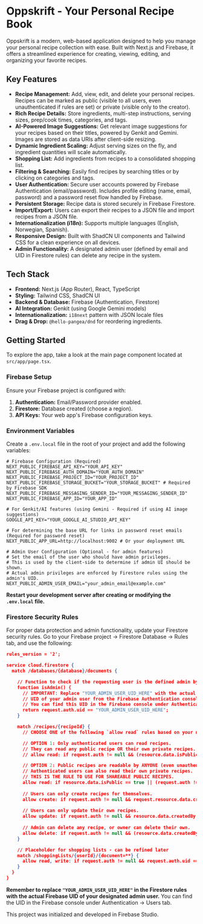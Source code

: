 
# Oppskrift - Your Personal Recipe Book

Oppskrift is a modern, web-based application designed to help you manage your personal recipe collection with ease. Built with Next.js and Firebase, it offers a streamlined experience for creating, viewing, editing, and organizing your favorite recipes.

## Key Features

*   **Recipe Management:** Add, view, edit, and delete your personal recipes. Recipes can be marked as public (visible to all users, even unauthenticated if rules are set) or private (visible only to the creator).
*   **Rich Recipe Details:** Store ingredients, multi-step instructions, serving sizes, prep/cook times, categories, and tags.
*   **AI-Powered Image Suggestions:** Get relevant image suggestions for your recipes based on their titles, powered by Genkit and Gemini. Images are stored as data URIs after client-side resizing.
*   **Dynamic Ingredient Scaling:** Adjust serving sizes on the fly, and ingredient quantities will scale automatically.
*   **Shopping List:** Add ingredients from recipes to a consolidated shopping list.
*   **Filtering & Searching:** Easily find recipes by searching titles or by clicking on categories and tags.
*   **User Authentication:** Secure user accounts powered by Firebase Authentication (email/password). Includes profile editing (name, email, password) and a password reset flow handled by Firebase.
*   **Persistent Storage:** Recipe data is stored securely in Firebase Firestore.
*   **Import/Export:** Users can export their recipes to a JSON file and import recipes from a JSON file.
*   **Internationalization (i18n):** Supports multiple languages (English, Norwegian, Spanish).
*   **Responsive Design:** Built with ShadCN UI components and Tailwind CSS for a clean experience on all devices.
*   **Admin Functionality:** A designated admin user (defined by email and UID in Firestore rules) can delete any recipe in the system.

## Tech Stack

*   **Frontend:** Next.js (App Router), React, TypeScript
*   **Styling:** Tailwind CSS, ShadCN UI
*   **Backend & Database:** Firebase (Authentication, Firestore)
*   **AI Integration:** Genkit (using Google Gemini models)
*   **Internationalization:** `i18next` pattern with JSON locale files
*   **Drag & Drop:** `@hello-pangea/dnd` for reordering ingredients.

## Getting Started

To explore the app, take a look at the main page component located at `src/app/page.tsx`.

### Firebase Setup

Ensure your Firebase project is configured with:
1.  **Authentication:** Email/Password provider enabled.
2.  **Firestore:** Database created (choose a region).
3.  **API Keys:** Your web app's Firebase configuration keys.

### Environment Variables

Create a `.env.local` file in the root of your project and add the following variables:

```env
# Firebase Configuration (Required)
NEXT_PUBLIC_FIREBASE_API_KEY="YOUR_API_KEY"
NEXT_PUBLIC_FIREBASE_AUTH_DOMAIN="YOUR_AUTH_DOMAIN"
NEXT_PUBLIC_FIREBASE_PROJECT_ID="YOUR_PROJECT_ID"
NEXT_PUBLIC_FIREBASE_STORAGE_BUCKET="YOUR_STORAGE_BUCKET" # Required by Firebase SDK
NEXT_PUBLIC_FIREBASE_MESSAGING_SENDER_ID="YOUR_MESSAGING_SENDER_ID"
NEXT_PUBLIC_FIREBASE_APP_ID="YOUR_APP_ID"

# For Genkit/AI features (using Gemini - Required if using AI image suggestions)
GOOGLE_API_KEY="YOUR_GOOGLE_AI_STUDIO_API_KEY"

# For determining the base URL for links in password reset emails (Required for password reset)
NEXT_PUBLIC_APP_URL=http://localhost:9002 # Or your deployment URL

# Admin User Configuration (Optional - for admin features)
# Set the email of the user who should have admin privileges.
# This is used by the client-side to determine if admin UI should be shown.
# Actual admin privileges are enforced by Firestore rules using the admin's UID.
NEXT_PUBLIC_ADMIN_USER_EMAIL="your_admin_email@example.com"
```
**Restart your development server after creating or modifying the `.env.local` file.**

### Firestore Security Rules

For proper data protection and admin functionality, update your Firestore security rules. Go to your Firebase project -> Firestore Database -> Rules tab, and use the following:

```json
rules_version = '2';

service cloud.firestore {
  match /databases/{database}/documents {

    // Function to check if the requesting user is the defined admin by UID
    function isAdmin() {
      // IMPORTANT: Replace "YOUR_ADMIN_USER_UID_HERE" with the actual
      // UID of your admin user from the Firebase Authentication console.
      // You can find this UID in the Firebase console under Authentication -> Users.
      return request.auth.uid == "YOUR_ADMIN_USER_UID_HERE";
    }

    match /recipes/{recipeId} {
      // CHOOSE ONE of the following `allow read` rules based on your needs:

      // OPTION 1: Only authenticated users can read recipes.
      // They can read any public recipe OR their own private recipes.
      // allow read: if request.auth != null && (resource.data.isPublic == true || resource.data.createdBy == request.auth.uid);

      // OPTION 2: Public recipes are readable by ANYONE (even unauthenticated users).
      // Authenticated users can also read their own private recipes.
      // THIS IS THE RULE TO USE FOR SHAREABLE PUBLIC RECIPES.
      allow read: if resource.data.isPublic == true || (request.auth != null && resource.data.createdBy == request.auth.uid);
      
      // Users can only create recipes for themselves.
      allow create: if request.auth != null && request.resource.data.createdBy == request.auth.uid;
      
      // Users can only update their own recipes.
      allow update: if request.auth != null && resource.data.createdBy == request.auth.uid;
      
      // Admin can delete any recipe, or owner can delete their own.
      allow delete: if request.auth != null && (resource.data.createdBy == request.auth.uid || isAdmin());
    }

    // Placeholder for shopping lists - can be refined later
    match /shoppingLists/{userId}/{document=**} {
      allow read, write: if request.auth != null && request.auth.uid == userId;
    }
  }
}
```
**Remember to replace `"YOUR_ADMIN_USER_UID_HERE"` in the Firestore rules with the actual Firebase UID of your designated admin user.** You can find the UID in the Firebase console under Authentication -> Users tab.

This project was initialized and developed in Firebase Studio.
```
